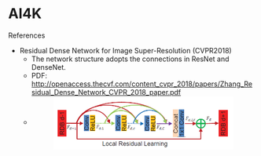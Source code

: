 # AI4K

References

- Residual Dense Network for Image Super-Resolution (CVPR2018) 
    - The network structure adopts the connections in ResNet and DenseNet.
    - PDF: http://openaccess.thecvf.com/content_cvpr_2018/papers/Zhang_Residual_Dense_Network_CVPR_2018_paper.pdf
    - <center><img src="./images/RDN.PNG" width = 80% div align=center /></center>